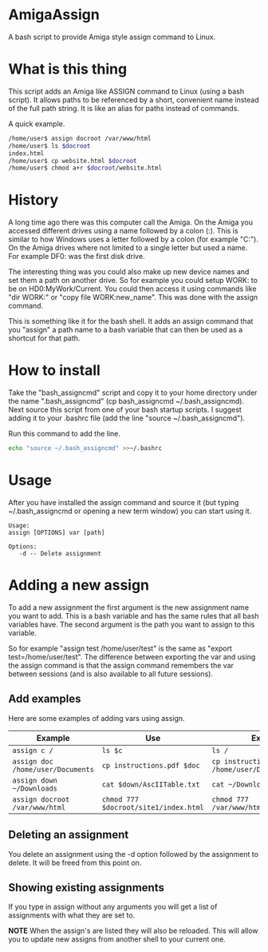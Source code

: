 # AmigaAssign
A bash script to provide Amiga style assign command to Linux.

# What is this thing
This script adds an Amiga like ASSIGN command to Linux (using a bash script).
It allows paths to be referenced by a short, convenient name instead of the
full path string. It is like an alias for paths instead of commands.

A quick example. 

```bash
/home/user$ assign docroot /var/www/html
/home/user$ ls $docroot
index.html
/home/user$ cp website.html $docroot
/home/user$ chmod a+r $docroot/website.html
```

# History
A long time ago there was this computer call the Amiga. On the Amiga you
accessed different drives using a name followed by a colon (:). This is
similar to how Windows uses a letter followed by a colon (for example "C:").
On the Amiga drives where not limited to a single letter but used a name.
For example DF0: was the first disk drive.

The interesting thing was you could also make up new device names and set
them a path on another drive. So for example you could setup WORK: to be
on HD0:MyWork/Current. You could then access it using commands like 
"dir WORK:" or "copy file WORK:new_name". This was done with the assign
command.

This is something like it for the bash shell. It adds an assign command
that you "assign" a path name to a bash variable that can then be used
as a shortcut for that path. 

# How to install
Take the "bash_assigncmd" script and copy it to your home directory
under the name ".bash_assigncmd" (cp bash_assigncmd ~/.bash_assigncmd).
Next source this script from one of your bash startup scripts.
I suggest adding it to your .bashrc file (add the line
"source ~/.bash_assigncmd").

Run this command to add the line.
```bash
echo "source ~/.bash_assigncmd" >>~/.bashrc
```

# Usage
After you have installed the assign command and source it
(but typing ~/.bash_assigncmd or opening a new term window) you
can start using it.

```
Usage:
assign [OPTIONS] var [path]

Options:
   -d -- Delete assignment
```

# Adding a new assign
To add a new assignment the first argument is the new assignment name
you want to add. This is a bash variable and has the same rules that all
bash variables have. The second argument is the path you want to assign
to this variable.

So for example "assign test /home/user/test" is the same
as "export test=/home/user/test". The difference between exporting
the var and using the assign command is that the assign command
remembers the var between sessions (and is also available to all
future sessions).

## Add examples
Here are some examples of adding vars using assign.

Example                           | Use                                   | Expands to
--------------------------------- | ------------------------------------- | -----------------------------------------------
`assign c /`                      | `ls $c`                               | `ls /`
`assign doc /home/user/Documents` | `cp instructions.pdf $doc`            | `cp instructions.pdf /home/user/Documents`
`assign down ~/Downloads`         | `cat $down/AscIITable.txt`            | `cat ~/Downloads/AscIITable.txt`
`assign docroot /var/www/html`    | `chmod 777 $docroot/site1/index.html` | `chmod 777 /var/www/html/site1/index.html`

## Deleting an assignment
You delete an assignment using the -d option followed by the assignment to delete.  It will be freed from this point on.

## Showing existing assignments
If you type in assign without any arguments you will get a list of assignments with what they are set to.

**NOTE** When the assign's are listed they will also be reloaded.  This will allow you to update new assigns from another shell to your current one.

